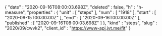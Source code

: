 {
  "date" : "2020-09-16T08:00:03.698Z",
  "deleted" : false,
  "h" : "h-measure",
  "properties" : {
    "unit" : [ "steps" ],
    "num" : [ "1918" ],
    "start" : [ "2020-09-15T00:00:00Z" ],
    "end" : [ "2020-09-16T00:00:00Z" ],
    "published" : [ "2020-09-16T08:00:03.698Z" ]
  },
  "kind" : "steps",
  "slug" : "2020/09/cwvk2",
  "client_id" : "https://www-api.jvt.me/fit"
}
